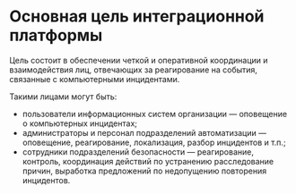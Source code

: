 # Основная цель интеграционной платформы
Цель состоит в обеспечении четкой и оперативной координации и взаимодействия лиц, отвечающих за реагирование на события, связанные с компьютерными инцидентами.

Такими лицами могут быть:

- пользователи информационных систем организации — оповещение о компьютерных инцидентах;
- администраторы и персонал подразделений автоматизации — оповещение, реагирование, локализация, разбор инцидентов и т.п.;
- сотрудники подразделений безопасности — реагирование, контроль, координация действий по устранению расследование причин, выработка предложений по недопущению повторения инцидентов.
